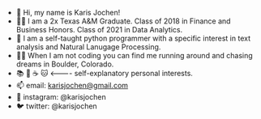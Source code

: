 - 👋 Hi, my name is Karis Jochen!
- 👍🏻 I am a 2x Texas A&M Graduate. Class of 2018 in Finance and Business Honors. Class of 2021 in Data Analytics.
- 🐍 I am a self-taught python programmer with a specific interest in text analysis and Natural Lanugage Processing.
- 🏃‍♀️ When I am not coding you can find me running around and chasing dreams in Boulder, Colorado.
- 📚 🍪 ☕️ 🐱 <---- self-explanatory personal interests.
- 📫 email: karisjochen@gmail.com
- 📸 instagram: @karisjochen
- 🐦 twitter: @karisjochen

<!---
karisjochen/karisjochen is a ✨ special ✨ repository because its `README.md` (this file) appears on your GitHub profile.
You can click the Preview link to take a look at your changes.
--->
